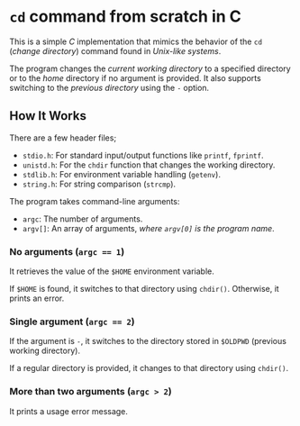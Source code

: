 # `cd` command from scratch in C

This is a simple _C_ implementation that mimics the behavior of the `cd` (_change directory_) command found in _Unix-like systems_.

The program changes the _current working directory_ to a specified directory or to the _home_ directory if no argument is provided. It also supports switching to the _previous directory_ using the `-` option.

## How It Works

There are a few header files;

- `stdio.h`: For standard input/output functions like `printf`, `fprintf`.
- `unistd.h`: For the `chdir` function that changes the working directory.
- `stdlib.h`: For environment variable handling (`getenv`).
- `string.h`: For string comparison (`strcmp`).

The program takes command-line arguments:

- `argc`: The number of arguments.
- `argv[]`: An array of arguments, _where `argv[0]` is the program name_.

### No arguments (`argc == 1`)

It retrieves the value of the `$HOME` environment variable.

If `$HOME` is found, it switches to that directory using `chdir()`. Otherwise, it prints an error.

### Single argument (`argc == 2`)

If the argument is `-`, it switches to the directory stored in `$OLDPWD` (previous working directory).

If a regular directory is provided, it changes to that directory using `chdir()`.

### More than two arguments (`argc > 2`)

It prints a usage error message.
